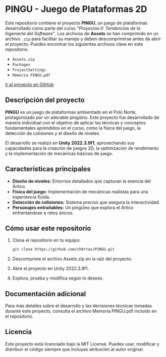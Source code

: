 # PINGU - Juego de Plataformas 2D  

Este repositorio contiene el proyecto **PINGU**, un juego de plataformas desarrollado como parte del curso _"Proyectos II: Tendencias de la Ingeniería del Software"_. Los archivos de **Assets** se han comprimido en un archivo `.zip` para facilitar su manejo y deben descomprimirse antes de abrir el proyecto. Puedes encontrar los siguientes archivos clave en este repositorio:  
- `Assets.zip`  
- `Packages`  
- `ProjectSettings`  
- `Memoria PINGU.pdf`  

[Ir al proyecto en GitHub](https://github.com/ch0rtas/PINGU)  

## Descripción del proyecto  

**PINGU** es un juego de plataformas ambientado en el Polo Norte, protagonizado por un adorable pingüino. Este proyecto fue desarrollado de manera individual con el objetivo de aplicar las técnicas y conceptos fundamentales aprendidos en el curso, como la física del juego, la detección de colisiones y el diseño de niveles.  

El desarrollo se realizó en **Unity 2022.3.9f1**, aprovechando sus capacidades para la creación de juegos 2D, la optimización de rendimiento y la implementación de mecánicas básicas de juego.  

## Características principales  

- **Diseño de niveles:** Entornos detallados que capturan la esencia del Ártico.  
- **Física del juego:** Implementación de mecánicas realistas para una experiencia fluida.  
- **Detección de colisiones:** Sistema preciso que asegura la interactividad.  
- **Personajes entrañables:** Un pingüino que explora el Ártico enfrentándose a retos únicos.  

## Cómo usar este repositorio  

1. Clona el repositorio en tu equipo:  
   ```bash  
   git clone https://github.com/ch0rtas/PINGU.git  
2. Descomprime el archivo Assets.zip en la raíz del proyecto.

3. Abre el proyecto en Unity 2022.3.9f1.

4. Explora, prueba y modifica según lo desees.

## Documentación adicional

Para más detalles sobre el desarrollo y las decisiones técnicas tomadas durante este proyecto, consulta el archivo Memoria PINGU.pdf incluido en el repositorio.

## Licencia

Este proyecto está licenciado bajo la MIT License. Puedes usar, modificar y distribuir el código siempre que incluyas atribución al autor original.
